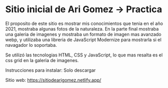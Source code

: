 # Sitio inicial de Ari Gomez -> Practica
El proposito de este sitio es mostrar mis conocimientos que tenia en el año 2021, mostraba algunas fotos de la naturaleza. En la parte final mostraba una galeria de imagenes y mostraba un formato de imagen mas avanzado webp, y utilizaba una libreria de JavaScript Modernize para mostrarla si el navagador lo soportaba.

Se utilizó las tecnologias HTML, CSS y JavaScript, lo que mas resalta es el css grid en la galeria de imagenes.

Instrucciones para instalar:
Solo descargar

Sitio web: https://sitiodearigomez.netlify.app/
